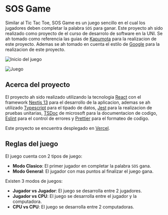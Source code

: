 # SOS Game

Similar al Tic Tac Toe, SOS Game es un juego sencillo en el cual los jugadores deben completar la palabra `SOS` para ganar.
Este proyecto ah sido realizado como proyecto de el curso de desarrolo de software en la UNI.
Se ah tomado como referencia las guias de [Kapumota](https://github.com/kapumota) para la realizacion de este proyecto.
Ademas se ah tomado en cuenta el estilo de [Google](https://google.github.io/styleguide/tsguide.html) para la realizacion de este proyecto.

![Inicio del juego](https://raw.githubusercontent.com/Jhonnatan1806/SOSGame/main/public/images/home.png)

![Juego](https://raw.githubusercontent.com/Jhonnatan1806/SOSGame/main/public/images/gameplay.png)

## Acerca del proyecto

El proyecto ah sido realizado utilizando la tecnologia [React](https://legacy.reactjs.org/docs/getting-started.html)
con el framework [Nextjs 13](https://nextjs.org/docs/getting-started/installation) para el desarrollo de la aplicacion,
ademas se ah utilizado [Typescript](https://www.typescriptlang.org/docs/) para el tipado de datos, 
[Jest](https://jestjs.io/docs/getting-started) para la realizacion de pruebas unitarias,
[TSDoc](https://tsdoc.org/pages/packages/tsdoc/) de microsoft para la documentacion de codigo,
[Eslint](https://eslint.org/)  para el control de errores y 
[Prettier](https://prettier.io/docs/en/index.html)  para el formateo de codigo.

Este proyecto se encuentra desplegado en [Vercel](https://vercel.com/).

## Reglas del juego

El juego cuenta con 2 tipos de juego:

- **Modo Clasico**: El primer jugador en completar la palabra `SOS` gana.
- **Modo General**: El jugador con mas puntos al finalizar el juego gana.

Existen 3 modos de juegos:

- **Jugador vs Jugador**: El juego se desarrolla entre 2 jugadores.
- **Jugador vs CPU**: El juego se desarrolla entre el jugador y la computadora.
- **CPU vs CPU**: El juego se desarrolla entre 2 computadoras.


